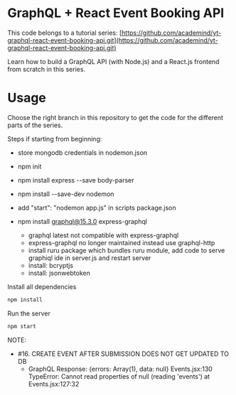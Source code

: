# GraphQL + React Event Booking API
This code belongs to a tutorial series: [https://github.com/academind/yt-graphql-react-event-booking-api.git](https://github.com/academind/yt-graphql-react-event-booking-api.git)

Learn how to build a GraphQL API (with Node.js) and a React.js frontend from scratch in this series.

# Usage
Choose the right branch in this repository to get the code for the different parts of the series.

Steps if starting from beginning:
- store mongodb credentials in nodemon.json

- npm init 
- npm install express --save body-parser
- npm install --save-dev nodemon
- add "start": "nodemon app.js" in scripts package.json
- npm install graphql@15.3.0 express-graphql 
  - graphql latest not compatible with express-graphql 
  - express-graphql no longer maintained instead use graphql-http
  - install ruru package which bundles ruru module, add code to serve graphiql ide in server.js and restart server
  - install: bcryptjs 
  - install: jsonwebtoken 

Install all dependencies
```sh
npm install
```

Run the server
```sh
npm start
```

NOTE: 
- #16. CREATE EVENT AFTER SUBMISSION DOES NOT GET UPDATED TO DB
  - GraphQL Response: {errors: Array(1), data: null}
Events.jsx:130 TypeError: Cannot read properties of null (reading 'events')
    at Events.jsx:127:32